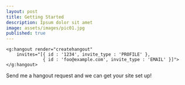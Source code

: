 ```yaml
---
layout: post
title: Getting Started
description: Ipsum dolor sit amet
image: assets/images/pic01.jpg
published: true
---
```


<script src="https://apis.google.com/js/platform.js" async defer></script>
    <g:hangout render="createhangout"
        invites="[{ id : '1234', invite_type : 'PROFILE' },
                  { id : 'foo@example.com', invite_type : 'EMAIL' }]">
    </g:hangout>
Send me a hangout request and we can get your site set up!
